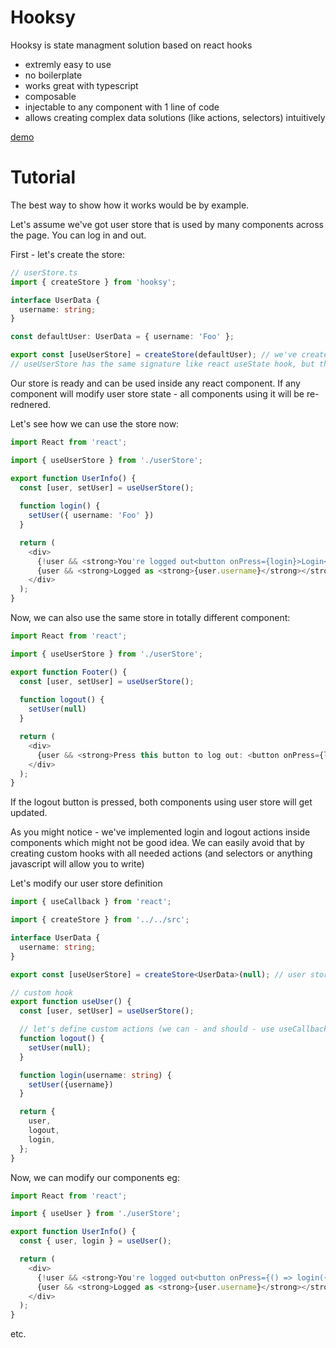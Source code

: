 # Hooksy

Hooksy is state managment solution based on react hooks

- extremly easy to use
- no boilerplate
- works great with typescript
- composable 
- injectable to any component with 1 line of code
- allows creating complex data solutions (like actions, selectors) intuitively

[demo](https://pie6k.github.io/hooksy/)

# Tutorial

The best way to show how it works would be by example.

Let's assume we've got user store that is used by many components across the page. You can log in and out.

First - let's create the store:

```ts
// userStore.ts
import { createStore } from 'hooksy';

interface UserData {
  username: string;
}

const defaultUser: UserData = { username: 'Foo' };

export const [useUserStore] = createStore(defaultUser); // we've created store with initial value.
// useUserStore has the same signature like react useState hook, but the state will be shared across all components using it
```

Our store is ready and can be used inside any react component. If any component will modify user store state - all components using it will be re-rednered.

Let's see how we can use the store now:

```ts
import React from 'react';

import { useUserStore } from './userStore';

export function UserInfo() {
  const [user, setUser] = useUserStore();
  
  function login() {
    setUser({ username: 'Foo' })
  }

  return (
    <div>
      {!user && <strong>You're logged out<button onPress={login}>Login</button></strong>}
      {user && <strong>Logged as <strong>{user.username}</strong></strong>}
    </div>
  );
}
```

Now, we can also use the same store in totally different component:

```ts
import React from 'react';

import { useUserStore } from './userStore';

export function Footer() {
  const [user, setUser] = useUserStore();
  
  function logout() {
    setUser(null)
  }

  return (
    <div>
      {user && <strong>Press this button to log out: <button onPress={logout}>Log out</button></strong>}
    </div>
  );
}
```

If the logout button is pressed, both components using user store will get updated.

As you might notice - we've implemented login and logout actions inside components which might not be good idea. We can easily avoid that by creating custom hooks with all needed actions (and selectors or anything javascript will allow you to write)

Let's modify our user store definition

```ts
import { useCallback } from 'react';

import { createStore } from '../../src';

interface UserData {
  username: string;
}

export const [useUserStore] = createStore<UserData>(null); // user store is defined the same way as before

// custom hook 
export function useUser() {
  const [user, setUser] = useUserStore();

  // let's define custom actions (we can - and should - use useCallback hooks - later on)
  function logout() {
    setUser(null);
  }

  function login(username: string) {
    setUser({username})
  }

  return {
    user,
    logout,
    login,
  };
}
```

Now, we can modify our components eg:

```ts
import React from 'react';

import { useUser } from './userStore';

export function UserInfo() {
  const { user, login } = useUser();

  return (
    <div>
      {!user && <strong>You're logged out<button onPress={() => login({ username: 'Foo' })}>Login</button></strong>}
      {user && <strong>Logged as <strong>{user.username}</strong></strong>}
    </div>
  );
}
```

etc.
